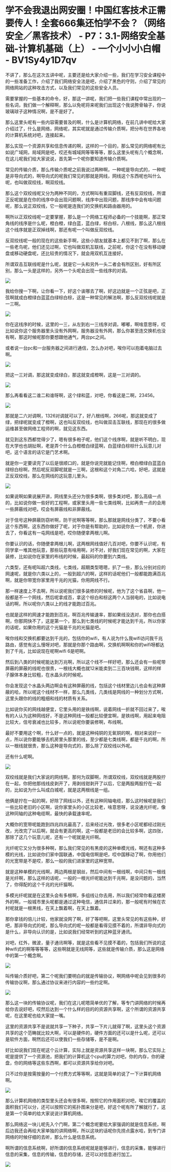 # 学不会我退出网安圈！中国红客技术正需要传人！全套666集还怕学不会？（网络安全／黑客技术） - P7：3.1-网络安全基础-计算机基础（上） - 一个小小小白帽 - BV1Sy4y1D7qv

不讲了，那么在这次五讲中呢，主要还是给大家介绍一些，我们在学习安全课程中的一些准备工作，介绍了我们网络安全法是吧，介绍了黑色的守则，介绍了常见的网络网站的这种攻击方式，以及我们常见的这些安全人员。

需要掌握的一些基本的命令，好，那这一讲呢，我们把一些我们课程中常出现的一些名词，我们做一个解释啊，那么以免呢将来呢我们出现这个我说胯骨轴子，你说玻璃球子这种情况啊，是不是好了。

那么这里头呢有一些内容需要普及的啊，什么是计算机网络，在前几讲中呢给大家介绍过了，什么是网络，网络呢，其实呢就是通过传输介质啊，把分布在世界各地的计算机系统对吧，连接起来。

那么实现一个资源共享和信息传递的啊，这样的一个目的，那么常见的网络呢有比如说广域网，局域网是吧，哎还有城域网等等等等，那么这里头呢有几个概念啊，在这儿呢我们给大家说说，首先第一个呢你要知道传输介质啊。

常见的传输介质，那么传输介质呢之前我说过两种啊，一种呢是导向式的，一种呢是非导向式的，啊导向式的呢我们常见的那就是网线，网线这个东西呢也叫什么呢，也叫做双绞线，啊双绞线。

那么这个双绞线呢又分为两种不同的，方式啊叫有重双脚线，还有反双绞线，所谓正反呢就是在你的线序中会出现问题啊，线序中出现问题，那线序中会有啥问题呢，那么说正双绞线，它一般呢是连我们的交换机和路由器用的。

啊所以正双绞线呢一定要掌握，那么是一个网络工程师必备的一个技能啊，那正常角线的线序是什么呢，橙白橙，绿白蓝，蓝白绿，棕白棕，八根线，那么这八根线这个线序就是正双掉线啊，那还有呢一个叫做反双绞线。

反双绞线呢一般的现在的这些新手啊，这些小朋友就基本上都见不到了啊，那么在一些老鸟呢，他们还见过啊，它也叫做双机互联线，之前呢，你这个在没有移动硬盘或移动硬盘呢，还比较贵的情况下，就会用双机互连接好。

所谓双击互联线呢是什么呢，就是它一头和另外一头二者会有所区别，好有所区别，那么一头是这样的，另外一个头呢会出现一些线序的对调。



![](img/2c8044298cb9f06e60f45800ff25c1e1_1.png)

我给你搜一下啊，让你看一下，好这个诶哪去了啊，好这边就是一个正弦是吧，正弦啊就成白橙绿白蓝蓝白绿棕白棕，这是一种常见的解法啊，那么反双绞线呢就是一三啊。



![](img/2c8044298cb9f06e60f45800ff25c1e1_3.png)

你在这线序的时候，这里的一三，从左到右一三线序对调，嘟嘟，啊啥意思呀，哎比如说你这个服务器里头没有外网啊，服务器没有外网，那么你甚至连交换机也没有啊，那这时候呢那你要想跟他通气，两台pc之间。

或者说一台pc和一台服务器之间进行通信，怎么办对吧，唉你可以抱着电脑过去啊。

![](img/2c8044298cb9f06e60f45800ff25c1e1_5.png)

把这一三对调，那这就变成绿白，那这就变成橙啊，这是一三对调的。

![](img/2c8044298cb9f06e60f45800ff25c1e1_7.png)

那么再看看这二谁二和谁呀啊，这个绿和蓝，对吧，你看这是二啊，23456。

![](img/2c8044298cb9f06e60f45800ff25c1e1_9.png)

那就是二六对调啊，1326对调就可以了，好八根线啊，266呢，那这就变成了绿，把绿呢就变成了橙啊，这也叫反双绞线，也叫做双击互联线，那现在的很多做运维甚至做网络工程师的啊，就见这东西。

就见到这东西都觉得少了，嗯有很多袍子呢，他们这个线序啊，就是听不明白，现在大学也也胡扯啊，老是弄个什么白橙橙白绿蓝啊，白蓝绿白棕棕什么玩意儿对吧，这个语言的话它是门艺术啊。

就是你一定要读完了以后是很顺口的，就是你说完就能记住啊，橙白橙绿白蓝蓝白绿棕白棕啊，然后呢反双脚呢就是一三啊，这根和这个对角二六哈，好吧，这就是正反双绞线，那么在网线的这玩意儿里头。



![](img/2c8044298cb9f06e60f45800ff25c1e1_11.png)

如果说啊如果说展开讲，网线里头还分为很多类啊，很多类对吧，那么高级一点的，比如说你做一些好的工程啊，或家里头用一些七类线啊，比如再贵一点的会用一些屏蔽线对吧，哎会有屏蔽线和非屏蔽线。

对于信号这种屏蔽防窃听啊，防干扰啊等等啊，那么那就是网线分类了，不要小看这个东西啊，这东西你做好了呢，对于你是有帮助的，比如说你去一个机房，你进去了，你看这有一屯网线是吧，哎你随便拿两根儿啊。

你要认识的话，你随便拿两根儿啊，这两根网线值好几百对吧，你要不认识呢，有同学拿一堆其他玩意，那些玩意有啥用啊，对不对，好我们现在常见的啊，大家在装修，比如说你在家里的布线的时候，最起码的你要到六类线。

六类型，还有呢叫超六类线，七类线，超期类型嗯嗯，扒了一些，那么分别对应的网速呢，就是你六类以上的，一般到超六的啊，这样的话呢他们一般都能跑满百兆啊，就是你带宽你家里用千兆的光猫，你用网线不行。

那一样速度上不去啊，所以说呢我们很多装修的时候呢，他为了这个省县啊，他一般都是不一个网线，然后呢拿成百，拿这个棕白和棕这两个人当弱电的，比如说电话的啊，所以呢你六类以上的线才能跑过百兆。

也就是这样的网速才能跑到百兆，啊百兆传输速率，那如果线没选对，那你也白搭啊，你那网快不了，这是第一个，那么到七类线的时候呢才能达到千兆，所以你家的话呢，如果你用的这个光猫是千兆的光猫是吧。

唉你线和交换机都要达到千兆的，包括你的wifi，有人说为什么我wifi访问我千兆路由，感觉有这么慢呀对吧，那就是你那个路由啊，交换机啊啊和你的wifi呀都达到了千兆，比如说现在呢啊wifi 6是吧啊。

然后到八类的时候呢能达到万兆啊，所以这个线不一样好吧，那么还会有一些呢带屏蔽的屏蔽的线呢也很贵，一根线大概也就12米能卖到二三百块钱啊，这样的样子腺体本身比较粗，在水晶头的时候呢。

你会发现这个水晶头两边啊会有这种屏蔽的线，包括这个线材里边儿也会有这种屏蔽的哈，所以呢这个线材不一样，那么几类线，几类线是网线的一种划分方式啊，这里头跟你的线的粗细和线的材质有关系。

比如说你买的网线越便宜，它里头用的是铁线啊，说着网线一折就不回过来了，唉有的人认为这种网线好，不是这种网线一般都比较便宜啊，是铁线啊，用起来电阻比较大，信号衰减也比较多，所以说呢你要装修啊，布线啊。

最好不要用这个啊，什么好一点的，就是这种纯铜的无氧铜的啊，相对来说好一点，所以说你要能够去机房里头那里的线，至少都是七类线啊，都是千兆的啊，所以一根线就很贵，那么这种是导向式的，那么除了双绞线以外呢。

还有什么呢啊。

![](img/2c8044298cb9f06e60f45800ff25c1e1_13.png)

双绞线就是我们大家说的网线啊，那何为双脚啊，所谓双绞线，双绞线就是两股拧在一起，你把他那线线皮剥开了，用剥线钳剥开了以后，它是两股两股拧在一起的，比如说为什么叫成白城呢，就是这两根线是一组。

他俩是拧在一起的啊，好除了网线以外，还有这种同轴电缆，那么这时候呢是我们一些比较老旧的小区啊，说你家里头的小区比较老，啥意思呀，说没通光纤呢，像这种同轴的这种电缆啊，最快的承载速率呢。

大概你的宽带呢能跑到四兆四兆最高了，后来经过光改，很多老小区呢都经过刚光改，光改完了以后啊，就会有更高的啊，这一般都是老旧的会比较多啊，这四张，那除了这几个玩意儿呢，还有一个呢就是光纤啊。

光纤呢它又分为很多种啊，那么我们常见的有黑皮的这种单模光线，啊还有这种多模的光线，比如说你们家中国联通，中国电信啊是吧，哎中国移动了啊，你用他们的光宽带是不是哎，那么一般的我们进家里的这种宽带。

就是这种单模的光线啊，两边两根是钢丝，然后中间有一根线啊，中间只有一根线是光纤啊，那么这样的话呢，一般的一根光纤呢能达到千兆啊，是没问题的，当然了，你得配的这个千兆的光纤猫啊。

多模光纤呢就是在这里头会有多根啊，多组线让你去用，所以我们经常你看这楼房外的啊，一般城市里头呢都是通过这种电信，通信井过来的，那一般呢有时候在农村呢就是一根黑线，在天上飘着啊，在天上飘着。

那你拿钱的倍儿计较，他家就没网了啊，好了等吧啊，这里头常见的有这些种，好吧，那非导向式的呢，那么导向式的呢一般都是看得见摸不着的，所谓非导向式的是什么，非导向认识的是，比如说我们经常听到的这种蓝牙通讯。

对吧，红外，微波，量子通讯啊等，就是这些看不见摸不着的，包括我们所说的这种wifi式的啊等等等等，这些啊就是无线网等，这些就是传输介质，那么这是网络中的第一个概念啊。



![](img/2c8044298cb9f06e60f45800ff25c1e1_15.png)

叫传输介质好吧，第二个呢我们要明白的就是传输协议，啊网络中呢会见到很多的传输协议啊，那么通过协议来进行内容的一些约定啊。



![](img/2c8044298cb9f06e60f45800ff25c1e1_17.png)

那么这一块的传输协议呢，我们在这儿呢嗯简单优的了解，等专门讲网络的时候再给你去说好吧，哎然后达到一个什么样的目的的资源共享啊，这个所谓的资源共享呢，在这里呢也给大家提一嘴。

这里的资源共享不是说就共享一下种子，共享一下片儿就得了啊，这里头这个资源共享的这个范畴就比较大啊，可以是硬件的，硬件方面的还可以是什么呢，还可以是软件方面，啊然后还可以使我们一些存储等，是不是啊。

好比如说我们现在呢这个云计算，实际上就是资源共享这样一块啊，那么它实际上呢是提供了一个资源池，把我们的计算机这个cpu的算力对吧，你的内存，你的硬盘，你的网络等这些东西啊，都可以资源共享给你对吧。

只不过你是按需按量的一个付费方式等等啊，这就是简单的说了一下计算机网络啊。

![](img/2c8044298cb9f06e60f45800ff25c1e1_19.png)

那么计算机网络的类型里头还会有很多啊，按照它的作用面积对吧，唉它的覆盖的面积我们可以分，还可以按照它的拓扑图来分是吧，好这个呢有所了解就行了，这是第一个简单的给大家说说计算机网络。

那么网络这一块儿呢先入个门啊，第二个概念呢要给大家强调的就是信息系统，啊后边我还会再给大家单独的讲网络啊，所以这块的话呢你先捞点露水哈，到专门讲网络的时候仔细的去听，那么什么是信息系统。

啊所谓的信息系统啊，好所谓的信息系统呢就是能够进行，信息的采集，能够进行信息的采集，信息的传输，信息的存储，还可以对信息进行加工。



![](img/2c8044298cb9f06e60f45800ff25c1e1_21.png)